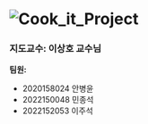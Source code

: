 # ![Cook_it_Project](https://www.canva.com/design/DAGf1F-Hcjk/UlB5WBLQVJFTFch5h2eQPg/edit)


### 지도교수: 이상호 교수님

**팀원:**
- 2020158024 안병윤
- 2022150048 민종석
- 2022152053 이주석
